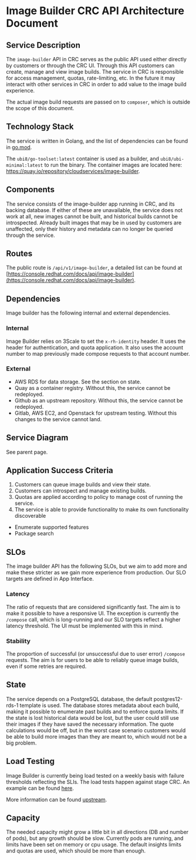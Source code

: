 # Image Builder CRC API Architecture Document

## Service Description
The `image-builder` API in CRC serves as the public API used either directly by customers or through the
CRC UI. Through this API customers can create, manage and view image builds. The service in CRC is
responsible for access management, quotas, rate-limiting, etc. In the future it may interact with other
services in CRC in order to add value to the image build experience.

The actual image build requests are passed on to `composer`, which is outside the scope of this document.

## Technology Stack
The service is written in Golang, and the list of dependencies can be found in
[go.mod](https://github.com/osbuild/image-builder/blob/main/go.mod).

The `ubi8/go-toolset:latest` container is used as a builder, and `ubi8/ubi-minimal:latest` to run the
binary. The container images are located here: https://quay.io/repository/cloudservices/image-builder.

## Components
The service consists of the image-builder app running in CRC, and its backing database. If either of
these are unavailable, the service does not work at all, new images cannot be built, and historical
builds cannot be introspected. Already built images that may be in used by customers are unaffected,
only their history and metadata can no longer be queried through the service.

## Routes
The public route is `/api/v1/image-builder`, a detailed list can be found at
[https://console.redhat.com/docs/api/image-builder](https://console.redhat.com/docs/api/image-builder).

## Dependencies
Image builder has the following internal and external dependencies.

### Internal
Image Builder relies on 3Scale to set the `x-rh-identity` header. It uses the header for authentication,
and quota application. It also uses the account number to map previously made compose requests to that
account number.

### External
 - AWS RDS for data storage. See the section on state.
 - Quay as a container registry. Without this, the service cannot be redeployed.
 - Github as an upstream repository. Without this, the service cannot be redeployed.
 - Gitlab, AWS EC2, and Openstack for upstream testing. Without this changes to the service cannot land.


## Service Diagram
See parent page.

## Application Success Criteria
1. Customers can queue image builds and view their state.
2. Customers can introspect and manage existing builds.
3. Quotas are applied according to policy to manage cost of running the service.
4. The service is able to provide functionality to make its own functionality discoverable
 - Enumerate supported features
 - Package search

## SLOs

The image builder API has the following SLOs, but we aim to add more and make these stricter as we
gain more experience from production. Our SLO targets are defined in App Interface.

### Latency

The ratio of requests that are considered significantly fast. The aim is to make it possible
to have a responsive UI. The exception is currently the `/compose` call, which is long-running and
our SLO targets reflect a higher latency threshold. The UI must be implemented with this 
in mind.

### Stability

The proportion of successful (or unsuccessful due to user error) `/compose` requests. The aim is for users
to be able to reliably queue image builds, even if some retries are required.

## State
The service depends on a PostgreSQL database, the default postgres12-rds-1 template is used. The
database stores metadata about each build, making it possible to enumerate past builds and to enforce
quota limits. If the state is lost historical data would be lost, but the user could still use their
images if they have saved the necessary information. The quote calculations would be off, but in the
worst case scenario customers would be able to build more images than they are meant to, which would
not be a big problem.

## Load Testing
Image Builder is currently being load tested on a weekly basis with failure thresholds reflecting the
SLIs. The load tests happen against stage CRC. An example can be found
[here](https://gitlab.com/osbuild/ci/image-builder/-/jobs/1541382293).

More information can be found [upstream](https://github.com/osbuild/image-builder/blob/main/test/README.md).

## Capacity
The needed capacity might grow a little bit in all directions (DB and number of pods), but any growth should
be slow. Currently  pods are running, and limits have been set on memory or cpu usage. The default insights
limits and quotas are used, which should be more than enough.
